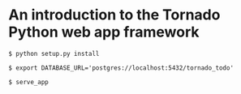 An introduction to the Tornado Python web app framework
===

`$ python setup.py install`  

`$ export DATABASE_URL='postgres://localhost:5432/tornado_todo'`

`$ serve_app`  